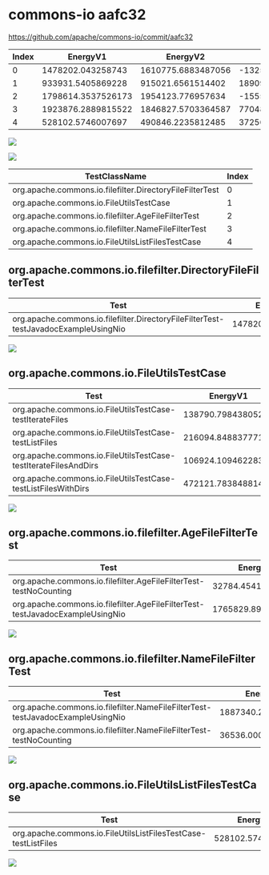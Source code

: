 # commons-io aafc32


https://github.com/apache/commons-io/commit/aafc32


| Index | EnergyV1 | EnergyV2 | DeltaEnergy | DurationV1 | DurationsV2 | DeltaDuration |
| --- | --- | --- | --- | --- | --- | --- |
| 0 | 1478202.043258743 | 1610775.6883487056 | -132573.64508996275 | 47140325.25219658 | 45607233.686472334 | 1533091.5657242462 |
| 1 | 933931.5405869228 | 915021.6561514402 | 18909.884435482556 | 27289203.28756674 | 27798753.781623773 | -509550.4940570332 |
| 2 | 1798614.3537526173 | 1954123.776957634 | -155509.42320501665 | 55857079.715943635 | 56202544.520549916 | -345464.8046062812 |
| 3 | 1923876.2889815522 | 1846827.5703364587 | 77048.7186450935 | 55443452.0210945 | 55890687.528999984 | -447235.50790548325 |
| 4 | 528102.5746007697 | 490846.2235812485 | 37256.351019521186 | 18368912.32333353 | 17138969.16271036 | 1229943.1606231704 |

![](./commons-io.png)

![](./commons-io_delta.png)

| TestClassName | Index |
| --- | --- |
| org.apache.commons.io.filefilter.DirectoryFileFilterTest | 0 |
| org.apache.commons.io.FileUtilsTestCase | 1 |
| org.apache.commons.io.filefilter.AgeFileFilterTest | 2 |
| org.apache.commons.io.filefilter.NameFileFilterTest | 3 |
| org.apache.commons.io.FileUtilsListFilesTestCase | 4 |
## org.apache.commons.io.filefilter.DirectoryFileFilterTest

| Test | EnergyV1 | EnergyV2 | DeltaEnergy | DurationV1 | DurationsV2 | DeltaDuration |
| --- | --- | --- | --- | --- | --- | --- |
| org.apache.commons.io.filefilter.DirectoryFileFilterTest-testJavadocExampleUsingNio | 1478202.043258743 | 1610775.6883487056 | -132573.64508996275 | 47140325.25219658 | 45607233.686472334 | 1533091.5657242462 |

![](./org.apache.commons.io.filefilter.DirectoryFileFilterTest-graph.png)

## org.apache.commons.io.FileUtilsTestCase

| Test | EnergyV1 | EnergyV2 | DeltaEnergy | DurationV1 | DurationsV2 | DeltaDuration |
| --- | --- | --- | --- | --- | --- | --- |
| org.apache.commons.io.FileUtilsTestCase-testIterateFiles | 138790.7984380528 | 152137.83421702823 | -13347.035778975434 | 4096524.1180822984 | 4925387.653203117 | -828863.5351208183 |
| org.apache.commons.io.FileUtilsTestCase-testListFiles | 216094.84883777142 | 181919.63163020165 | 34175.217207569774 | 6374218.808284234 | 5436418.831060377 | 937799.9772238573 |
| org.apache.commons.io.FileUtilsTestCase-testIterateFilesAndDirs | 106924.10946228399 | 102608.64457594222 | 4315.464886341768 | 3229773.6036299365 | 3263548.428260193 | -33774.82463025674 |
| org.apache.commons.io.FileUtilsTestCase-testListFilesWithDirs | 472121.7838488146 | 478355.5457282681 | -6233.761879453494 | 13588686.75757027 | 14173398.869100086 | -584712.111529816 |

![](./org.apache.commons.io.FileUtilsTestCase-graph.png)

## org.apache.commons.io.filefilter.AgeFileFilterTest

| Test | EnergyV1 | EnergyV2 | DeltaEnergy | DurationV1 | DurationsV2 | DeltaDuration |
| --- | --- | --- | --- | --- | --- | --- |
| org.apache.commons.io.filefilter.AgeFileFilterTest-testNoCounting | 32784.45410073646 | 32601.586244031772 | 182.86785670468817 | 1113932.8431485035 | 1173128.211530823 | -59195.368382319575 |
| org.apache.commons.io.filefilter.AgeFileFilterTest-testJavadocExampleUsingNio | 1765829.8996518808 | 1921522.1907136021 | -155692.29106172128 | 54743146.87279513 | 55029416.309019096 | -286269.43622396886 |

![](./org.apache.commons.io.filefilter.AgeFileFilterTest-graph.png)

## org.apache.commons.io.filefilter.NameFileFilterTest

| Test | EnergyV1 | EnergyV2 | DeltaEnergy | DurationV1 | DurationsV2 | DeltaDuration |
| --- | --- | --- | --- | --- | --- | --- |
| org.apache.commons.io.filefilter.NameFileFilterTest-testJavadocExampleUsingNio | 1887340.2884067404 | 1813722.9148735346 | 73617.37353320583 | 54390145.81901464 | 54799308.61105562 | -409162.79204098135 |
| org.apache.commons.io.filefilter.NameFileFilterTest-testNoCounting | 36536.00057481181 | 33104.65546292409 | 3431.34511188772 | 1053306.2020798638 | 1091378.9179443663 | -38072.71586450259 |

![](./org.apache.commons.io.filefilter.NameFileFilterTest-graph.png)

## org.apache.commons.io.FileUtilsListFilesTestCase

| Test | EnergyV1 | EnergyV2 | DeltaEnergy | DurationV1 | DurationsV2 | DeltaDuration |
| --- | --- | --- | --- | --- | --- | --- |
| org.apache.commons.io.FileUtilsListFilesTestCase-testListFiles | 528102.5746007697 | 490846.2235812485 | 37256.351019521186 | 18368912.32333353 | 17138969.16271036 | 1229943.1606231704 |

![](./org.apache.commons.io.FileUtilsListFilesTestCase-graph.png)

